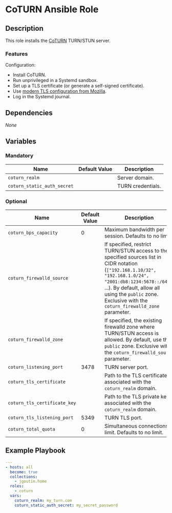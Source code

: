 # CoTURN Ansible Role

## Description

This role installs the [CoTURN](https://github.com/coturn/coturn) TURN/STUN server.

### Features

Configuration:
* Install CoTURN.
* Run unprivileged in a Systemd sandbox.
* Set up a TLS certificate (or generate a self-signed certificate).
* Use [modern TLS configuration from Mozilla](https://ssl-config.mozilla.org/#config=modern).
* Log in the Systemd journal.

## Dependencies

*None*

## Variables

### Mandatory

| Name                        | Default Value | Description       |
|-----------------------------|---------------|-------------------|
| `coturn_realm`              |               | Server domain.    |
| `coturn_static_auth_secret` |               | TURN credentials. |

### Optional

| Name                         | Default Value | Description                                                                                                                                                                                                                                                            |
|------------------------------|---------------|------------------------------------------------------------------------------------------------------------------------------------------------------------------------------------------------------------------------------------------------------------------------|
| `coturn_bps_capacity`        | 0             | Maximum bandwidth per session. Defaults to no limit.                                                                                                                                                                                                                   |
| `coturn_firewalld_source`    |               | If specified, restrict TURN/STUN access to the specified sources list in CIDR notation (`["192.168.1.10/32", "192.168.1.0/24", "2001:db8:1234:5678::/64"]`, ...). By default, allow all using the `public` zone. Exclusive with the `coturn_firewalld_zone` parameter. |
| `coturn_firewalld_zone`      |               | If specified, the existing firewalld zone where TURN/STUN access is allowed. By default, use the `public` zone. Exclusive with the `coturn_firewalld_source` parameter.                                                                                                |
| `coturn_listening_port`      | 3478          | TURN server port.                                                                                                                                                                                                                                                      |
| `coturn_tls_certificate`     |               | Path to the TLS certificate associated with the `coturn_realm` domain.                                                                                                                                                                                                 |
| `coturn_tls_certificate_key` |               | Path to the TLS private key associated with the `coturn_realm` domain.                                                                                                                                                                                                 |
| `coturn_tls_listening_port`  | 5349          | TURN TLS port.                                                                                                                                                                                                                                                         |
| `coturn_total_quota`         | 0             | Simultaneous connections limit. Defaults to no limit.                                                                                                                                                                                                                  |

## Example Playbook

```yaml
---
- hosts: all
  become: true
  collections:
    - jgoutin.home
  roles:
    - coturn
  vars:
    coturn_realm: my_turn.com
    coturn_static_auth_secret: my_secret_password
```
